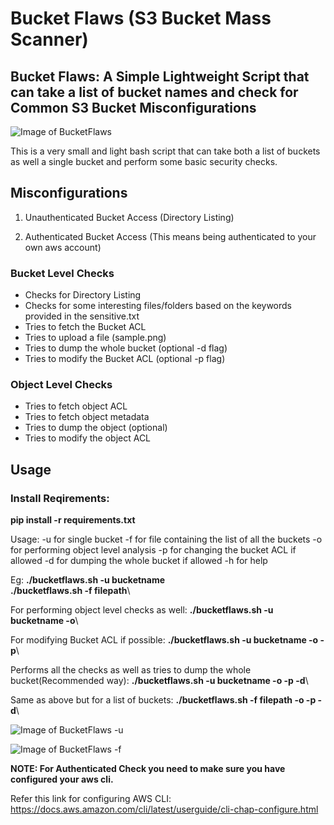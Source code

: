 # Bucket Flaws (S3 Bucket Mass Scanner)
## Bucket Flaws: A Simple Lightweight Script that can take a list of bucket names and check for Common S3 Bucket Misconfigurations

![Image of BucketFlaws](https://github.com/nikhil1232/Bucket-Flaws/blob/master/images/upload.png)


This is a very small and light bash script that can take both a list of buckets as well a single bucket and perform some basic security checks.

## Misconfigurations

1) Unauthenticated Bucket Access (Directory Listing)

2) Authenticated Bucket Access (This means being authenticated to your own aws account)

### Bucket Level Checks

- Checks for Directory Listing
- Checks for some interesting files/folders based on the keywords provided in the sensitive.txt
- Tries to fetch the Bucket ACL
- Tries to upload a file (sample.png)
- Tries to dump the whole bucket (optional -d flag)
- Tries to modify the Bucket ACL (optional -p flag)

### Object Level Checks

- Tries to fetch object ACL
- Tries to fetch object metadata
- Tries to dump the object (optional)
- Tries to modify the object ACL

## Usage

### Install Reqirements:
**pip install -r requirements.txt**

Usage:
-u for single bucket
-f for file containing the list of all the buckets
-o for performing object level analysis
-p for changing the bucket ACL if allowed
-d for dumping the whole bucket if allowed
-h for help

Eg: **./bucketflaws.sh -u bucketname**\
    **./bucketflaws.sh -f filepath**\

For performing object level checks as well:
    **./bucketflaws.sh -u bucketname -o**\

For modifying Bucket ACL if possible:
    **./bucketflaws.sh -u bucketname -o -p**\

Performs all the checks as well as tries to dump the whole bucket(Recommended way):
    **./bucketflaws.sh -u bucketname -o -p -d**\

Same as above but for a list of buckets:
    **./bucketflaws.sh -f filepath -o -p -d**\



![Image of BucketFlaws -u](https://github.com/nikhil1232/Bucket-Flaws/blob/master/images/url.png)

![Image of BucketFlaws -f](https://github.com/nikhil1232/Bucket-Flaws/blob/master/images/target-file.png)

**NOTE: For Authenticated Check you need to make sure you have configured your aws cli.**

Refer this link for configuring AWS CLI:
https://docs.aws.amazon.com/cli/latest/userguide/cli-chap-configure.html
